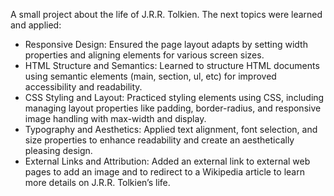 A small project about the life of J.R.R. Tolkien.
The next topics were learned and applied:
- Responsive Design: Ensured the page layout adapts by setting width properties and aligning elements for various screen sizes.
- HTML Structure and Semantics: Learned to structure HTML documents using semantic elements (main, section, ul, etc) for improved accessibility and readability.
- CSS Styling and Layout: Practiced styling elements using CSS, including managing layout properties like padding, border-radius, and responsive image handling with max-width and display.
- Typography and Aesthetics: Applied text alignment, font selection, and size properties to enhance readability and create an aesthetically pleasing design.
- External Links and Attribution: Added an external link to external web pages to add an image and to redirect to a Wikipedia article to learn more details on J.R.R. Tolkien’s life.
